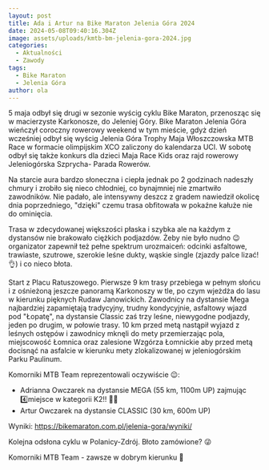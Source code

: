 ```yaml
---
layout: post
title: Ada i Artur na Bike Maraton Jelenia Góra 2024
date: 2024-05-08T09:40:16.304Z
image: assets/uploads/kmtb-bm-jelenia-gora-2024.jpg
categories:
  - Aktualności
  - Zawody
tags:
  - Bike Maraton
  - Jelenia Góra
author: ola
---
```

5 maja odbył się drugi w sezonie wyścig cyklu Bike Maraton, przenosząc się w macierzyste Karkonosze, do Jeleniej Góry. Bike Maraton Jelenia Góra wieńczył coroczny rowerowy weekend w tym mieście, gdyż dzień wcześniej odbył się wyścig Jelenia Góra Trophy Maja Włoszczowska MTB Race w formacie olimpijskim XCO zaliczony do kalendarza UCI. W sobotę odbył się także konkurs dla dzieci Maja Race Kids oraz rajd rowerowy Jeleniogórska Szprycha- Parada Rowerów.
<!--more-->

Na starcie aura bardzo słoneczna i ciepła jednak po 2 godzinach nadeszły chmury i zrobiło się nieco chłodniej, co bynajmniej nie zmartwiło zawodników. Nie padało, ale intensywny deszcz z gradem nawiedził okolicę dnia poprzedniego, "dzięki" czemu trasa obfitowała w pokaźne kałuże nie do ominięcia.

Trasa w zdecydowanej większości płaska i szybka ale na każdym z dystansów nie brakowało ciężkich podjazdów. Żeby nie było nudno 😉 organizator zapewnił też pełne spektrum urozmaiceń: odcinki asfaltowe, trawiaste, szutrowe, szerokie leśne dukty, wąskie single (zjazdy palce lizać!👌) i co nieco błota. 

Start z Placu Ratuszowego. Pierwsze 9 km trasy przebiega w pełnym słońcu i z ośnieżoną jeszcze panoramą Karkonoszy w tle, po czym wjeżdża do lasu w kierunku pięknych Rudaw Janowickich. Zawodnicy na dystansie Mega najbardziej zapamiętają tradycyjny,  trudny kondycyjnie, asfaltowy wjazd pod "Łopatę", na dystansie Classic zaś trzy leśne, niewygodne podjazdy, jeden po drugim, w połowie trasy. 10 km przed metą nastąpił wyjazd z leśnych ostępów i zawodnicy mknęli do mety przemierzając pola, miejscowość Łomnica oraz zalesione Wzgórza Łomnickie aby przed metą docisnąć na asfalcie w kierunku mety zlokalizowanej w jeleniogórskim Parku Paulinum.

Komorniki MTB Team reprezentowali oczywiście 😉:

* Adrianna Owczarek na dystansie MEGA (55 km, 1100m UP) zajmując  4️⃣miejsce w kategorii K2!! 🎉👏 
* Artur Owczarek na dystansie CLASSIC (30 km, 600m UP)

Wyniki: <https://bikemaraton.com.pl/jelenia-gora/wyniki/>

Kolejna odsłona cyklu w Polanicy-Zdrój. Błoto zamówione? 😜

Komorniki MTB Team - zawsze w dobrym kierunku 🙂